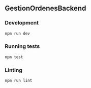 ## GestionOrdenesBackend

### Development

```bash
npm run dev
```

### Running tests

```bash
npm test
```

### Linting

```bash
npm run lint
```
